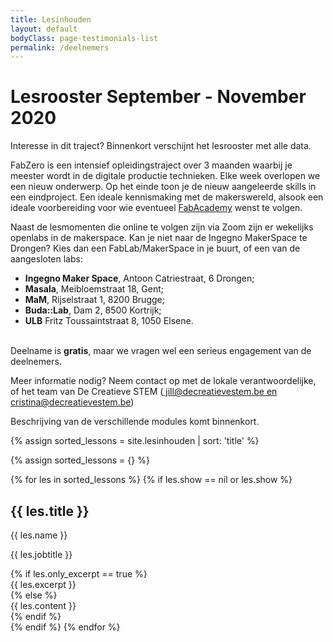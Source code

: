 ```yaml
---
title: Lesinhouden
layout: default
bodyClass: page-testimonials-list
permalink: /deelnemers
---
```


<div class="intro intro-med">
  <div class="container">
    <div class="row">
      <div class="col-12">
        <h1>Lesrooster September - November 2020</h1>
      </div>
    </div>
  </div>
</div>

<div class="container">
<div class="row">
<div class="col-12">
<p>Interesse in dit traject? Binnenkort verschijnt het lesrooster met alle data. 
<!--Bekijk <a href="https://docs.google.com/document/d/1j6l5XAXaJyxChYeGSWn2q6vYan0AWbrq2lXoJ-7O8h4/edit?usp=sharing"> hier het lesrooster</a> -->
</p>
<p>FabZero is een intensief opleidingstraject over 3 maanden waarbij je meester wordt in de digitale productie technieken. Elke week overlopen we een nieuw onderwerp. Op het einde toon je de nieuw aangeleerde skills in een eindproject. Een ideale kennismaking met de makerswereld, alsook een ideale voorbereiding voor wie eventueel <a href="{{ site.baseurl}}/fabacademy">FabAcademy</a> wenst te volgen.</p>
<p>Naast de lesmomenten die online te volgen zijn via Zoom zijn er wekelijks openlabs in de makerspace. Kan je niet naar de Ingegno MakerSpace te Drongen? Kies dan een FabLab/MakerSpace in je buurt, of een van de aangesloten labs: 
</p>
<ul>
<li><strong>Ingegno Maker Space</strong>, Antoon Catriestraat, 6 Drongen; </li>
<li><strong>Masala</strong>, Meibloemstraat 18, Gent; </li>
<li><strong>MaM</strong>, Rijselstraat 1, 8200 Brugge; </li>
<li><strong>Buda::Lab</strong>, Dam 2, 8500 Kortrijk; </li>
<li><strong>ULB</strong> Fritz Toussaintstraat 8, 1050 Elsene.</li>
</ul>
</div>
</div>
</div>

<!-- link om in te schrijven -->
<!--div class="container pt-2">
<div class="call">
<div class="call-box-top">
<div class="call-phone"><strong>Interesse in het FabZero traject? </strong>  </div>  
</div>
<div class="call-box-bottom">
<a href="https://forms.gle/o5JxSYZLGWUzDiJZ8" class="button">Schrijf je hier in!</a>
</div>
</div>
</div-->

<!--div class="container pt-3">
<div class="call">
<div class="call-box-top">
<div class="call-phone"><strong>Inschrijven voor losse FabZero modules? </strong>  </div>
</div>
<div class="call-box-bottom">
<a href="https://forms.gle/3Tgr9H4MXWxfjyFk9" class="button">Schrijf je hier in!</a>
</div>
</div>
</div-->


<div class="container">
<div class="row">
<div class="col-12">
<p><br>
Deelname is <strong>gratis</strong>, maar we vragen wel een serieus engagement van de deelnemers.</p>
<p>Meer informatie nodig? Neem contact op met de lokale verantwoordelijke, of het team van De Creatieve STEM (<a href="mailto:jill@decreatievestem.be;jill@decreatievestem.be"> jill@decreatievestem.be en cristina@decreatievestem.be</a>) </p>
<p>Beschrijving van de verschillende modules komt binnenkort.</p>         
</div>
</div>
</div>


<div class="container pb-6">
<div class="row">
{% assign sorted_lessons = site.lesinhouden | sort: 'title' %}

{% assign sorted_lessons = {} %}

{% for les in sorted_lessons %}
{% if les.show == nil or les.show %}
<div class="col-12 col-md-6 mb-2 ">
<div class="testimonials testimonials-summary">
<div class="testimonials-meta">
<h2 class="testimonials-title">{{ les.title }}</h2>
<p class="testimonials-name">{{ les.name }}</p>
<p class="testimonials-jobtitle">{{ les.jobtitle }}</p>
</div>
{% if les.only_excerpt == true %}
<div class="testimonials-content">{{ les.excerpt }}</div>
{% else %}
<div class="testimonials-content">{{ les.content }}</div>
{% endif %}
</div>
</div>
{% endif %}
{% endfor %}
</div>
</div> 

